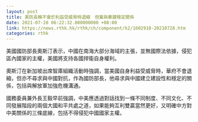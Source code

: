 ```yaml
---
layout: post
title: 美防長稱不會於利益受威脅時退縮　但冀與華建穩定關係
date: 2021-07-28 06:22:32.000000000 +08:00
link: https://news.rthk.hk/rthk/ch/component/k2/1602910-20210728.htm
categories: rthk
---
```


美國國防部長奧斯汀表示，中國在南海大部分海域的主張，並無國際法依據，侵犯區內國家的主權，美國將支持各國捍衛自身權利。

奧斯汀在新加坡出席智庫組織活動時強調，當美國自身利益受威脅時，華府不會退縮，但亦不尋求與中國對抗，作為國防部長，他尋求與中國建立建設性和穩定的關係，包括與解放軍加強危機溝通。

國務委員兼外長王毅早前強調，中美應透過對話找到一條不同制度、不同文化、不同發展階段的兩個大國和平共處之道，如果能夠互利雙贏當然更好，又明確中方對中美關係的三條底線，包括不得侵犯中國國家主權。
